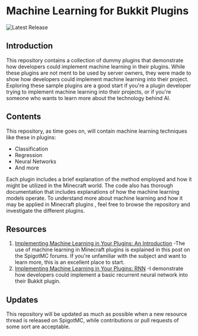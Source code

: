# Machine Learning for Bukkit Plugins
![Latest Release](https://img.shields.io/badge/LATEST_UPDATE-2023--04--06-red.svg)

## Introduction
This repository contains a collection of dummy plugins that demonstrate how developers could implement machine learning in their plugins. While these plugins 
are not ment to be used by server owners, they were made to show how developers could implement machine learning into their project. Exploring these sample
plugins are a good start if you're a plugin developer trying to implement machine learning into their projects, or if you're someone who wants to learn more about
the technology behind AI.

## Contents
This repository, as time goes on, will contain machine learning techniques like these in plugins:
  * Classification
  * Regression
  * Neural Networks
  * And more
  
Each plugin includes a brief explanation of the method employed and how it might be utilized in the Minecraft world. The code also has thorough documentation
that includes explanations of how the machine learning models operate. To understand more about machine learning and how it may be applied in Minecraft plugins
, feel free to browse the repository and investigate the different plugins. 

## Resources
1. [Implementing Machine Learning in Your Plugins: An Introduction](https://www.spigotmc.org/threads/implementing-machine-learning-in-your-plugins-an-introduction.599387/) 
-The use of machine learning in Minecraft plugins is explained in this post on the SpigotMC forums. If you're unfamiliar with the subject and want to learn more, this is an excellent place to start.
2. [Implementing Machine Learning in Your Plugins: RNN](https://www.spigotmc.org/threads/implementing-machine-learning-into-your-plugins-rnn.599565/)
-I demonstrate how developers could implement a basic recurrent neural network into their Bukkit plugin. 

  
## Updates
This repository will be updated as much as possible when a new resource thread is released on SpigotMC, while contributions or pull requests of some sort are 
acceptable. 


